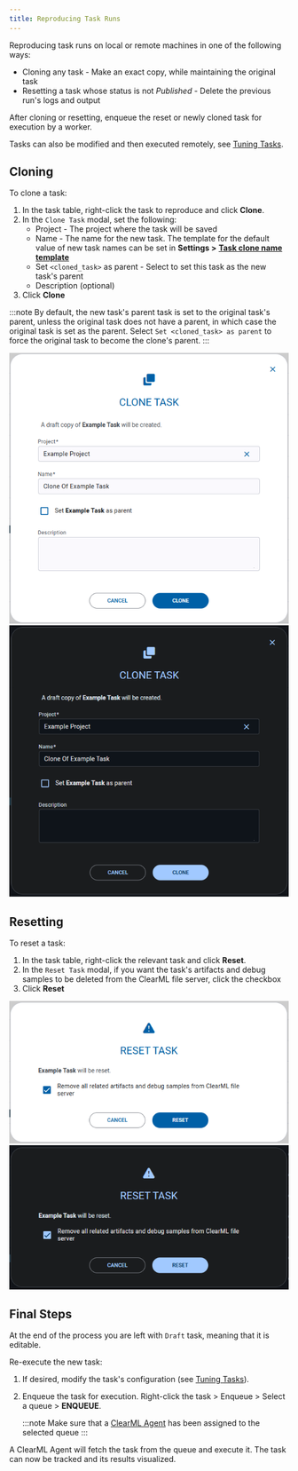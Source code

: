 ```yaml
---
title: Reproducing Task Runs
---
```


Reproducing task runs on local or remote machines in one of the following ways:
* Cloning any task - Make an exact copy, while maintaining the original task
* Resetting a task whose status is not *Published* - Delete the previous run's logs and output

After cloning or resetting, enqueue the reset or newly cloned task for execution by a worker.

Tasks can also be modified and then executed remotely, see [Tuning Tasks](webapp_exp_tuning.md).

## Cloning
To clone a task:
1. In the task table, right-click the task to reproduce and click **Clone**.
1. In the `Clone Task` modal, set the following:
   * Project - The project where the task will be saved
   * Name - The name for the new task. The template for the default value of new task names can be set in **Settings >** [**Task clone name template**](settings/webapp_settings_ui_customization.md#task-clone-name-template)
   * Set `<cloned_task>` as parent - Select to set this task as the new task's parent
   * Description (optional)
1. Click **Clone**

:::note
By default, the new task's parent task is set to the original task's parent, unless the original task does not 
have a parent, in which case the original task is set as the parent. Select `Set <cloned_task> as parent` to force 
the original task to become the clone's parent. 
:::

![Clone modal](../img/webapp_clone.png#light-mode-only)
![Clone modal](../img/webapp_clone_dark.png#dark-mode-only)


## Resetting

To reset a task:
1. In the task table, right-click the relevant task and click **Reset**. 
1. In the `Reset Task` modal, if you want the task's artifacts and debug samples to be deleted from the 
   ClearML file server, click the checkbox
1. Click **Reset**

![Reset modal](../img/webapp_reset.png#light-mode-only)
![Reset modal](../img/webapp_reset_dark.png#dark-mode-only)

## Final Steps 

At the end of the process you are left with `Draft` task, meaning that it is editable.

Re-execute the new task:
1. If desired, modify the task's configuration (see [Tuning Tasks](webapp_exp_tuning.md)).
1. Enqueue the task for execution. Right-click the task > Enqueue > Select a queue > **ENQUEUE**.
	
   :::note
   Make sure that a [ClearML Agent](../clearml_agent.md) has been assigned to the selected queue 
   :::

A ClearML Agent will fetch the task from the queue and execute it. The task can now be tracked and its 
results visualized.
